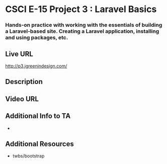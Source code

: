 # CSCI E-15 Project 3 : Laravel Basics
### Hands-on practice with working with the essentials of building a Laravel-based site. Creating a Laravel application, installing and using packages, etc.

## Live URL
<http://p3.jgreenindesign.com/>

## Description


## Video URL


## Additional Info to TA
* 

## Additional Resources
* twbs/bootstrap